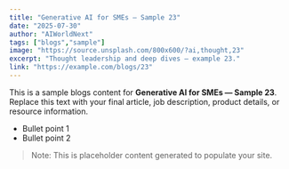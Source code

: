 ```yaml
---
title: "Generative AI for SMEs — Sample 23"
date: "2025-07-30"
author: "AIWorldNext"
tags: ["blogs","sample"]
image: "https://source.unsplash.com/800x600/?ai,thought,23"
excerpt: "Thought leadership and deep dives — example 23."
link: "https://example.com/blogs/23"
---
```


This is a sample blogs content for **Generative AI for SMEs — Sample 23**. Replace this text with your final article, job description, product details, or resource information.

- Bullet point 1
- Bullet point 2

> Note: This is placeholder content generated to populate your site.
